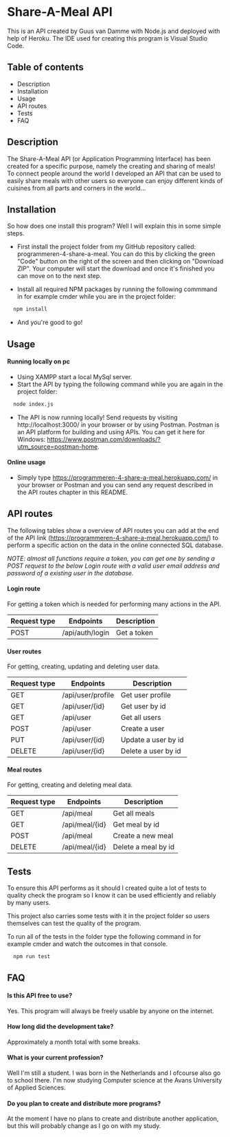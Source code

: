 
# Share-A-Meal API

This is an API created by Guus van Damme with Node.js and deployed with help of Heroku. The IDE used for creating this program is Visual Studio Code.



## Table of contents

- Description
- Installation
- Usage
- API routes
- Tests
- FAQ
## Description

The Share-A-Meal API (or Application Programming Interface) has 
been created for a specific purpose, namely the creating and 
sharing of meals! To connect people around the world I developed 
an API that can be used to easily share meals with other users 
so everyone can enjoy different kinds of cuisines from all parts 
and corners in the world...
## Installation

So how does one install this program? Well I will explain this
in some simple steps.

- First install the project folder from my GitHub repository called: programmeren-4-share-a-meal. You can do this by clicking the green "Code" button on the right of the screen and then clicking on "Download ZIP". Your computer will start the download and once it's finished you can move on to the next step.

- Install all required NPM packages by running the following commmand in for example cmder while you are in the project folder:

```bash
  npm install
```

- And you're good to go!
## Usage

#### Running locally on pc

- Using XAMPP start a local MySql server.
- Start the API by typing the following command while you are again in the project folder:

```bash
  node index.js
```

- The API is now running locally! Send requests by visiting http://localhost:3000/ in your browser or by using Postman. Postman is an API platform for building and using APIs. You can get it here for Windows: https://www.postman.com/downloads/?utm_source=postman-home.

#### Online usage

- Simply type https://programmeren-4-share-a-meal.herokuapp.com/ in your browser or Postman and you can send any request described in the API routes chapter in this README.
## API routes

The following tables show a overview of API routes you can add
at the end of the API link (https://programmeren-4-share-a-meal.herokuapp.com/)
to perform a specific action on the data in the online connected SQL database.

_NOTE: almost all functions require a token, you can get one by
sending a POST request to the below Login route with a valid
user email address and password of a existing user in the database._

#### Login route

For getting a token which is needed for performing many actions
in the API.

|Request type|Endpoints|Description
|---|---|---|
|POST| /api/auth/login | Get a token


#### User routes

For getting, creating, updating and deleting user data.

|Request type|Endpoints|Description
|---|---|---|
|GET| /api/user/profile | Get user profile
|GET| /api/user/{id} | Get user by id
|GET| /api/user | Get all users
|POST| /api/user | Create a user
|PUT| /api/user/{id} | Update a user by id
|DELETE| /api/user/{id} | Delete a user by id


#### Meal routes

For getting, creating and deleting meal data.

|Request type|Endpoints|Description
|---|---|---|
|GET| /api/meal | Get all meals
|GET| /api/meal/{id} | Get meal by id
|POST| /api/meal | Create a new meal
|DELETE| /api/meal/{id} | Delete a meal by id


## Tests

To ensure this API performs as it should I created quite a lot
of tests to quality check the program so I know it can be used
efficiently and reliably by many users.

This project also carries some tests with it in the project
folder so users themselves can test the quality of the program.

To run all of the tests in the folder type the following command
in for example cmder and watch the outcomes in that console.

```bash
  npm run test
```
## FAQ

#### Is this API free to use?

Yes. This program will always be freely usable by anyone on the
internet.

#### How long did the development take?

Approximately a month total with some breaks.

#### What is your current profession?

Well I'm still a student. I was born in the Netherlands and I
ofcourse also go to school there. I'm now studying Computer science
at the Avans University of Applied Sciences.

#### Do you plan to create and distribute more programs?

At the moment I have no plans to create and distribute another
application, but this will probably change as I go on with my study.

